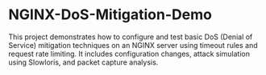 # NGINX-DoS-Mitigation-Demo
This project demonstrates how to configure and test basic DoS (Denial of Service) mitigation techniques on an NGINX server using timeout rules and request rate limiting. It includes configuration changes, attack simulation using Slowloris, and packet capture analysis.
